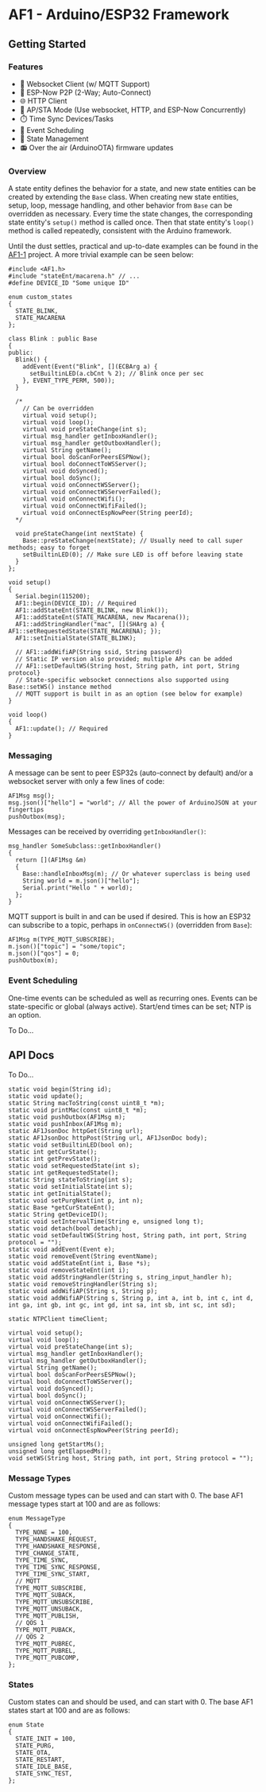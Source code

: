 # AF1 - Arduino/ESP32 Framework

## Getting Started

### Features

- :electric_plug: Websocket Client (w/ MQTT Support)
- :handshake: ESP-Now P2P (2-Way; Auto-Connect)
- :globe_with_meridians: HTTP Client
- :arrows_counterclockwise: AP/STA Mode (Use websocket, HTTP, and ESP-Now Concurrently)
- :stopwatch: Time Sync Devices/Tasks
- :calendar: Event Scheduling
- :trident: State Management
- :radio: Over the air (ArduinoOTA) firmware updates

### Overview

A state entity defines the behavior for a state, and new state entities can be created by extending the `Base` class. When creating new state entities, setup, loop, message handling, and other behavior from `Base` can be overridden as necessary. Every time the state changes, the corresponding state entity's `setup()` method is called once. Then that state entity's `loop()` method is called repeatedly, consistent with the Arduino framework.

Until the dust settles, practical and up-to-date examples can be found in the [AF1-1](https://github.com/jonshaw199/af1-1/blob/main/firmware/lights/src/main.cpp) project. A more trivial example can be seen below:

```
#include <AF1.h>
#include "stateEnt/macarena.h" // ...
#define DEVICE_ID "Some unique ID"

enum custom_states
{
  STATE_BLINK,
  STATE_MACARENA
};

class Blink : public Base
{
public:
  Blink() {
    addEvent(Event("Blink", [](ECBArg a) {
      setBuiltinLED(a.cbCnt % 2); // Blink once per sec
    }, EVENT_TYPE_PERM, 500));
  }

  /*
    // Can be overridden
    virtual void setup();
    virtual void loop();
    virtual void preStateChange(int s);
    virtual msg_handler getInboxHandler();
    virtual msg_handler getOutboxHandler();
    virtual String getName();
    virtual bool doScanForPeersESPNow();
    virtual bool doConnectToWSServer();
    virtual void doSynced();
    virtual bool doSync();
    virtual void onConnectWSServer();
    virtual void onConnectWSServerFailed();
    virtual void onConnectWifi();
    virtual void onConnectWifiFailed();
    virtual void onConnectEspNowPeer(String peerId);
  */

  void preStateChange(int nextState) {
    Base::preStateChange(nextState); // Usually need to call super methods; easy to forget
    setBuiltinLED(0); // Make sure LED is off before leaving state
  }
};

void setup()
{
  Serial.begin(115200);
  AF1::begin(DEVICE_ID); // Required
  AF1::addStateEnt(STATE_BLINK, new Blink());
  AF1::addStateEnt(STATE_MACARENA, new Macarena());
  AF1::addStringHandler("mac", [](SHArg a) { AF1::setRequestedState(STATE_MACARENA); });
  AF1::setInitialState(STATE_BLINK);

  // AF1::addWifiAP(String ssid, String password)
  // Static IP version also provided; multiple APs can be added
  // AF1::setDefaultWS(String host, String path, int port, String protocol}
  // State-specific websocket connections also supported using Base::setWS() instance method
  // MQTT support is built in as an option (see below for example)
}

void loop()
{
  AF1::update(); // Required
}
```

### Messaging

A message can be sent to peer ESP32s (auto-connect by default) and/or a websocket server with only a few lines of code:

```
AF1Msg msg();
msg.json()["hello"] = "world"; // All the power of ArduinoJSON at your fingertips
pushOutbox(msg);
```

Messages can be received by overriding `getInboxHandler()`:

```
msg_handler SomeSubclass::getInboxHandler()
{
  return [](AF1Msg &m)
  {
    Base::handleInboxMsg(m); // Or whatever superclass is being used
    String world = m.json()["hello"];
    Serial.print("Hello " + world);
  };
}
```

MQTT support is built in and can be used if desired. This is how an ESP32 can subscribe to a topic, perhaps in `onConnectWS()` (overridden from `Base`):

```
AF1Msg m(TYPE_MQTT_SUBSCRIBE);
m.json()["topic"] = "some/topic";
m.json()["qos"] = 0;
pushOutbox(m);
```

### Event Scheduling

One-time events can be scheduled as well as recurring ones. Events can be state-specific or global (always active). Start/end times can be set; NTP is an option.

To Do...

## API Docs

To Do...

```
static void begin(String id);
static void update();
static String macToString(const uint8_t *m);
static void printMac(const uint8_t *m);
static void pushOutbox(AF1Msg m);
static void pushInbox(AF1Msg m);
static AF1JsonDoc httpGet(String url);
static AF1JsonDoc httpPost(String url, AF1JsonDoc body);
static void setBuiltinLED(bool on);
static int getCurState();
static int getPrevState();
static void setRequestedState(int s);
static int getRequestedState();
static String stateToString(int s);
static void setInitialState(int s);
static int getInitialState();
static void setPurgNext(int p, int n);
static Base *getCurStateEnt();
static String getDeviceID();
static void setIntervalTime(String e, unsigned long t);
static void detach(bool detach);
static void setDefaultWS(String host, String path, int port, String protocol = "");
static void addEvent(Event e);
static void removeEvent(String eventName);
static void addStateEnt(int i, Base *s);
static void removeStateEnt(int i);
static void addStringHandler(String s, string_input_handler h);
static void removeStringHandler(String s);
static void addWifiAP(String s, String p);
static void addWifiAP(String s, String p, int a, int b, int c, int d, int ga, int gb, int gc, int gd, int sa, int sb, int sc, int sd);

static NTPClient timeClient;

virtual void setup();
virtual void loop();
virtual void preStateChange(int s);
virtual msg_handler getInboxHandler();
virtual msg_handler getOutboxHandler();
virtual String getName();
virtual bool doScanForPeersESPNow();
virtual bool doConnectToWSServer();
virtual void doSynced();
virtual bool doSync();
virtual void onConnectWSServer();
virtual void onConnectWSServerFailed();
virtual void onConnectWifi();
virtual void onConnectWifiFailed();
virtual void onConnectEspNowPeer(String peerId);

unsigned long getStartMs();
unsigned long getElapsedMs();
void setWS(String host, String path, int port, String protocol = "");
```

### Message Types

Custom message types can be used and can start with 0. The base AF1 message types start at 100 and are as follows:

```
enum MessageType
{
  TYPE_NONE = 100,
  TYPE_HANDSHAKE_REQUEST,
  TYPE_HANDSHAKE_RESPONSE,
  TYPE_CHANGE_STATE,
  TYPE_TIME_SYNC,
  TYPE_TIME_SYNC_RESPONSE,
  TYPE_TIME_SYNC_START,
  // MQTT
  TYPE_MQTT_SUBSCRIBE,
  TYPE_MQTT_SUBACK,
  TYPE_MQTT_UNSUBSCRIBE,
  TYPE_MQTT_UNSUBACK,
  TYPE_MQTT_PUBLISH,
  // QOS 1
  TYPE_MQTT_PUBACK,
  // QOS 2
  TYPE_MQTT_PUBREC,
  TYPE_MQTT_PUBREL,
  TYPE_MQTT_PUBCOMP,
};
```

### States

Custom states can and should be used, and can start with 0. The base AF1 states start at 100 and are as follows:

```
enum State
{
  STATE_INIT = 100,
  STATE_PURG,
  STATE_OTA,
  STATE_RESTART,
  STATE_IDLE_BASE,
  STATE_SYNC_TEST,
};
```
